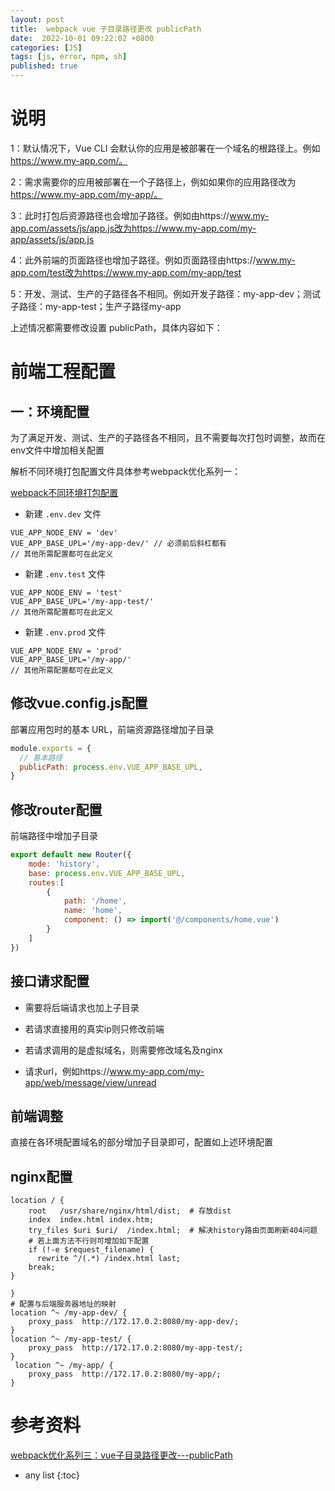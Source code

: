 ```yaml
---
layout: post
title:  webpack vue 子目录路径更改 publicPath
date:  2022-10-01 09:22:02 +0800
categories: [JS]
tags: [js, error, npm, sh]
published: true
---
```


# 说明

1：默认情况下，Vue CLI 会默认你的应用是被部署在一个域名的根路径上。例如 https://www.my-app.com/。

2：需求需要你的应用被部署在一个子路径上，例如如果你的应用路径改为 https://www.my-app.com/my-app/。

3：此时打包后资源路径也会增加子路径。例如由https://www.my-app.com/assets/js/app.js改为https://www.my-app.com/my-app/assets/js/app.js

4：此外前端的页面路径也增加子路径。例如页面路径由https://www.my-app.com/test改为https://www.my-app.com/my-app/test

5：开发、测试、生产的子路径各不相同。例如开发子路径：my-app-dev；测试子路径：my-app-test；生产子路径my-app

上述情况都需要修改设置 publicPath，具体内容如下：

# 前端工程配置

## 一：环境配置

为了满足开发、测试、生产的子路径各不相同，且不需要每次打包时调整，故而在env文件中增加相关配置

解析不同环境打包配置文件具体参考webpack优化系列一：

[webpack不同环境打包配置](https://blog.csdn.net/duanhy_love/article/details/122404581?spm=1001.2014.3001.5501)


- 新建 `.env.dev` 文件

```
VUE_APP_NODE_ENV = 'dev'
VUE_APP_BASE_UPL='/my-app-dev/' // 必须前后斜杠都有
// 其他所需配置都可在此定义
```

- 新建 `.env.test` 文件

```
VUE_APP_NODE_ENV = 'test'
VUE_APP_BASE_UPL='/my-app-test/'
// 其他所需配置都可在此定义
```

- 新建 `.env.prod` 文件

```
VUE_APP_NODE_ENV = 'prod'
VUE_APP_BASE_UPL='/my-app/'
// 其他所需配置都可在此定义
```

## 修改vue.config.js配置

部署应用包时的基本 URL，前端资源路径增加子目录

```js
module.exports = {
  // 基本路径 
  publicPath: process.env.VUE_APP_BASE_UPL,
}
```

## 修改router配置

前端路径中增加子目录

```js
export default new Router({
    mode: 'history',
    base: process.env.VUE_APP_BASE_UPL,
    routes:[
        {
            path: '/home',
            name: 'home',
            component: () => import('@/components/home.vue')
        }
    ]
})
```

## 接口请求配置

- 需要将后端请求也加上子目录

- 若请求直接用的真实ip则只修改前端

- 若请求调用的是虚拟域名，则需要修改域名及nginx

- 请求url，例如https://www.my-app.com/my-app/web/message/view/unread

## 前端调整

直接在各环境配置域名的部分增加子目录即可，配置如上述环境配置

## nginx配置

```
location / {
    root   /usr/share/nginx/html/dist;  # 存放dist
    index  index.html index.htm;
    try_files $uri $uri/  /index.html;  # 解决history路由页面刷新404问题
    # 若上面方法不行则可增加如下配置
    if (!-e $request_filename) { 
      rewrite ^/(.*) /index.html last;
    break;
}
    
}
# 配置与后端服务器地址的映射
location ^~ /my-app-dev/ {
    proxy_pass  http://172.17.0.2:8080/my-app-dev/;
}
location ^~ /my-app-test/ {
    proxy_pass  http://172.17.0.2:8080/my-app-test/;
}
 location ^~ /my-app/ {
    proxy_pass  http://172.17.0.2:8080/my-app/;
}
```



# 参考资料

[webpack优化系列三：vue子目录路径更改---publicPath](https://blog.csdn.net/duanhy_love/article/details/125554120)


* any list
{:toc}